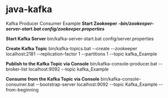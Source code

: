 # java-kafka
Kafka Producer Consumer Example
**Start Zookeeper**
***-bin/zookeeper-server-start.bat config/zookeeper.properties***

**Start Kafka Server**
bin/kafka-server-start.bat config/server.properties

**Create Kafka Topic**
bin/kafka-topics.bat --create --zookeeper localhost:2181 --replication-factor 1 --partitions 1 --topic kafka_Example

**Publish to the Kafka Topic via Console**
bin/kafka-console-producer.bat --broker-list localhost:9092 --topic kafka_Example

**Consume from the Kafka Topic via Console**
bin/kafka-console-consumer.bat --bootstrap-server localhost:9092 --topic Kafka_Example --from-beginning
